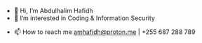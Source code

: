 - 👋 Hi, I’m Abdulhalim Hafidh
- 👀 I’m interested in Coding & Information Security
<!---
- 🌱 I’m currently learning Javascript & Flutter
- 💞️ I’m looking to collaborate on PHP | Vue JS | Laravel | Spring Boot | React | Angular
--->
- 📫 How to reach me amhafidh@proton.me | +255 687 288 789 

<!---
amhafidhJr/amhafidhJr is a ✨ special ✨ repository because its `README.md` (this file) appears on your GitHub profile.
You can click the Preview link to take a look at your changes.
--->
